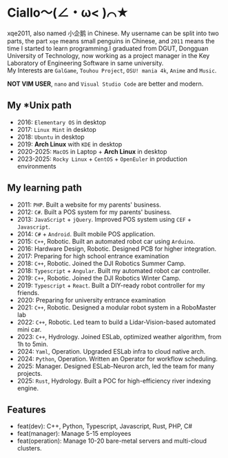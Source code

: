 # Ciallo～(∠・ω< )⌒★
xqe2011, also named 小企鹅 in Chinese. My username can be split into two parts, the part `xqe` means small penguins in Chinese, and `2011` means the time I started to learn programming.I graduated from DGUT, Dongguan University of Technology, now working as a project manager in the Key Laboratory of Engineering Software in same university.  
My Interests are `GalGame`, `Touhou Project`, `OSU! mania 4k`, `Anime` and `Music`.  
  
**NOT VIM USER**, `nano` and `Visual Studio Code` are better and modern.

## My *Unix path
- 2016: `Elementary OS` in desktop
- 2017: `Linux Mint` in desktop
- 2018: `Ubuntu` in desktop
- 2019: **Arch Linux** with `KDE` in desktop
- 2020-2025: `MacOS` in Laptop + **Arch Linux** in desktop
- 2023-2025: `Rocky Linux` + `CentOS` + `OpenEuler` in production environments

## My learning path
- 2011: `PHP`. Built a website for my parents' business.
- 2012: `C#`. Built a POS system for my parents' business.
- 2013: `JavaScript` + `jQuery`. Improved POS system using `CEF` + `Javascript`.
- 2014: `C#` + `Android`. Built mobile POS application. 
- 2015: `C++`, Robotic. Built an automated robot car using `Arduino`.
- 2016: Hardware Design, Robotic. Designed PCB for higher integration.
- 2017: Preparing for high school entrance examination
- 2018: `C++`, Robotic. Joined the DJI Robotics Summer Camp.
- 2018: `Typescript` + `Angular`. Built my automated robot car controller.
- 2019: `C++`, Robotic. Joined the DJI Robotics Winter Camp.
- 2019: `Typescript` + `React`. Built a DIY-ready robot controller for my friends.
- 2020: Preparing for university entrance examination
- 2021: `C++`, Robotic. Designed a modular robot system in a RoboMaster lab
- 2022: `C++`, Robotic. Led team to build a Lidar-Vision-based automated mini car.
- 2023: `C++`, Hydrology. Joined ESLab, optimized weather algorithm, from 1h to 5min.
- 2024: `Yaml`, Operation. Upgraded ESLab infra to cloud native arch.
- 2024: `Python`, Operation. Written an Operator for workflow scheduling.
- 2025: Manager. Designed ESLab-Neuron arch, led the team for many projects.
- 2025: `Rust`, Hydrology. Built a POC for high-efficiency river indexing engine.

## Features
- feat(dev): C++, Python, Typescript, Javascript, Rust, PHP, C#
- feat(manager): Manage 5-15 employees
- feat(operation): Manage 10-20 bare-metal servers and multi-cloud clusters.
